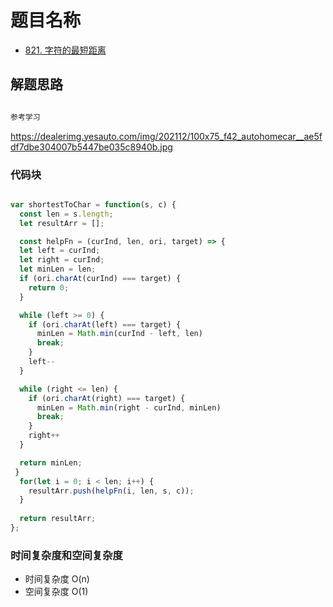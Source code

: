 # 题目名称

- [821. 字符的最短距离](https://leetcode-cn.com/problems/shortest-distance-to-a-character/)

## 解题思路

```javascript

参考学习

```
https://dealerimg.yesauto.com/img/202112/100x75_f42_autohomecar__ae5fdf7dbe304007b5447be035c8940b.jpg
### 代码块

```javascript

var shortestToChar = function(s, c) {
  const len = s.length;
  let resultArr = [];

  const helpFn = (curInd, len, ori, target) => {
  let left = curInd;
  let right = curInd;
  let minLen = len;
  if (ori.charAt(curInd) === target) {
    return 0;
  }

  while (left >= 0) {
    if (ori.charAt(left) === target) {
      minLen = Math.min(curInd - left, len)
      break;
    }
    left--
  }

  while (right <= len) {
    if (ori.charAt(right) === target) {
      minLen = Math.min(right - curInd, minLen)
      break;
    }
    right++
  }

  return minLen;
 }
  for(let i = 0; i < len; i++) {
    resultArr.push(helpFn(i, len, s, c));
  }
  
  return resultArr;
};

```

### 时间复杂度和空间复杂度

- 时间复杂度 O(n)
- 空间复杂度 O(1)
